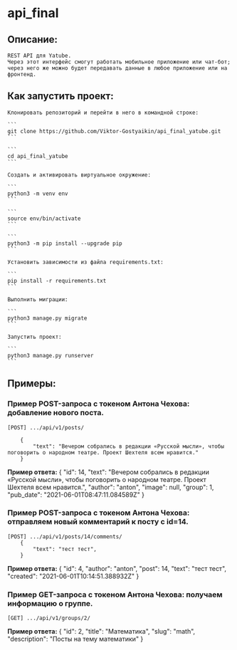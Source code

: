 # api_final

## Описание:

    REST API для Yatube. 
    Через этот интерфейс смогут работать мобильное приложение или чат-бот; через него же можно будет передавать данные в любое приложение или на фронтенд.

## Как запустить проект:

    Клонировать репозиторий и перейти в него в командной строке:

    ```
    git clone https://github.com/Viktor-Gostyaikin/api_final_yatube.git
    ```

    ```
    cd api_final_yatube
    ```

    Cоздать и активировать виртуальное окружение:

    ```
    python3 -m venv env
    ```

    ```
    source env/bin/activate
    ```

    ```
    python3 -m pip install --upgrade pip
    ```

    Установить зависимости из файла requirements.txt:

    ```
    pip install -r requirements.txt
    ```

    Выполнить миграции:

    ```
    python3 manage.py migrate
    ```

    Запустить проект:

    ```
    python3 manage.py runserver
    ```

## Примеры:

### Пример POST-запроса с токеном Антона Чехова: добавление нового поста.

    [POST] .../api/v1/posts/

        {
            "text": "Вечером собрались в редакции «Русской мысли», чтобы поговорить о народном театре. Проект Шехтеля всем нравится."
        }
     
__Пример ответа:__
        {
            "id": 14,
            "text": "Вечером собрались в редакции «Русской мысли», чтобы поговорить о народном театре. Проект Шехтеля всем нравится.",
            "author": "anton",
            "image": null,
            "group": 1,
            "pub_date": "2021-06-01T08:47:11.084589Z"
        } 

### Пример POST-запроса с токеном Антона Чехова: отправляем новый комментарий к посту с id=14.

    [POST] .../api/v1/posts/14/comments/
        {
            "text": "тест тест",
        } 

__Пример ответа:__
        {
            "id": 4,
            "author": "anton",
            "post": 14,
            "text": "тест тест",
            "created": "2021-06-01T10:14:51.388932Z"
        } 
### Пример GET-запроса с токеном Антона Чехова: получаем информацию о группе.

    [GET] .../api/v1/groups/2/

__Пример ответа:__
        {
            "id": 2,
            "title": "Математика",
            "slug": "math",
            "description": "Посты на тему математики"
        } 